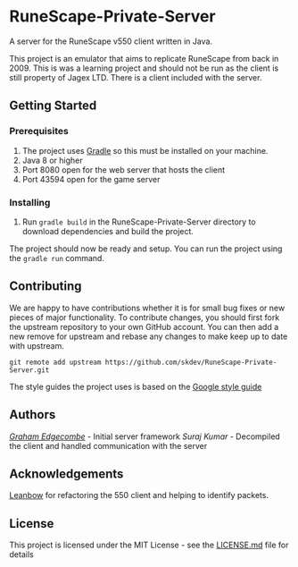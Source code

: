 # RuneScape-Private-Server
A server for the RuneScape v550 client written in Java.

This project is an emulator that aims to replicate RuneScape from back in 2009. This is was a learning project and should not be run as the client is still property of Jagex LTD.
There is a client included with the server.

## Getting Started

### Prerequisites
1. The project uses [Gradle](https://gradle.org) so this must be installed on your machine.
2. Java 8 or higher
3. Port 8080 open for the web server that hosts the client
4. Port 43594 open for the game server

### Installing
1. Run `gradle build` in the RuneScape-Private-Server directory to download dependencies and build the project.

The project should now be ready and setup. You can run the project using the `gradle run` command.

## Contributing
We are happy to have contributions whether it is for small bug fixes or new pieces of major functionality. To contribute changes, you should first fork the upstream repository to your own GitHub account. You can then add a new remove for upstream and rebase any changes to
make keep up to date with upstream.

`git remote add upstream https://github.com/skdev/RuneScape-Private-Server.git`

The style guides the project uses is based on the [Google style guide](https://google.github.io/styleguide/javaguide.html)

## Authors
*[Graham Edgecombe](https://github.com/grahamedgecombe)* - Initial server framework
*Suraj Kumar* - Decompiled the client and handled communication with the server

## Acknowledgements
[Leanbow](https://github.com/leanbow) for refactoring the 550 client and helping to identify packets.

## License
This project is licensed under the MIT License - see the [LICENSE.md](LICENSE.md) file for details
